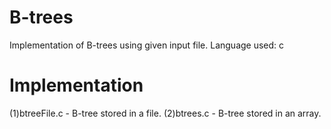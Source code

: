 # B-trees
Implementation of B-trees using given input file.
Language used: c

# Implementation
(1)btreeFile.c - B-tree stored in a file.
(2)btrees.c - B-tree stored in an array.


